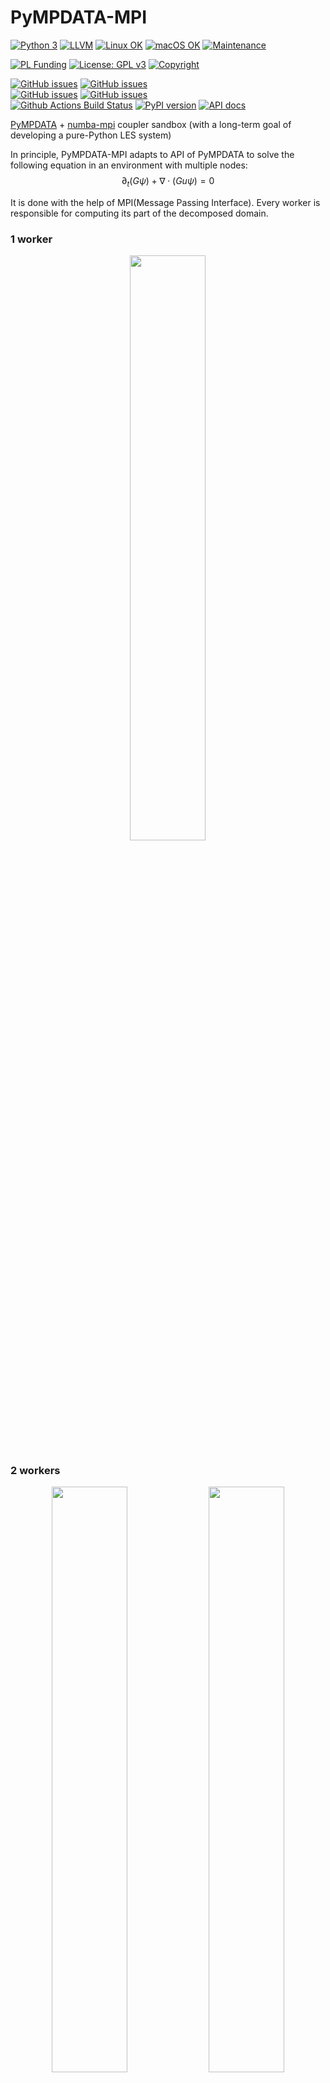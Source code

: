 # PyMPDATA-MPI

[![Python 3](https://img.shields.io/static/v1?label=Python&logo=Python&color=3776AB&message=3)](https://www.python.org/)
[![LLVM](https://img.shields.io/static/v1?label=LLVM&logo=LLVM&color=gold&message=Numba)](https://numba.pydata.org)
[![Linux OK](https://img.shields.io/static/v1?label=Linux&logo=Linux&color=yellow&message=%E2%9C%93)](https://en.wikipedia.org/wiki/Linux)
[![macOS OK](https://img.shields.io/static/v1?label=macOS&logo=Apple&color=silver&message=%E2%9C%93)](https://en.wikipedia.org/wiki/macOS)
[![Maintenance](https://img.shields.io/badge/Maintained%3F-yes-green.svg)](https://GitHub.com/open-atmos/PyMPDATA-MPI/graphs/commit-activity)

[![PL Funding](https://img.shields.io/static/v1?label=PL%20Funding%20by&color=d21132&message=NCN&logoWidth=25&logo=image/png;base64,iVBORw0KGgoAAAANSUhEUgAAABQAAAANCAYAAACpUE5eAAAABmJLR0QA/wD/AP+gvaeTAAAAKUlEQVQ4jWP8////fwYqAiZqGjZqIHUAy4dJS6lqIOMdEZvRZDPcDQQAb3cIaY1Sbi4AAAAASUVORK5CYII=)](https://www.ncn.gov.pl/?language=en)
[![License: GPL v3](https://img.shields.io/badge/License-GPL%20v3-blue.svg)](https://www.gnu.org/licenses/gpl-3.0.html)
[![Copyright](https://img.shields.io/static/v1?label=Copyright&color=249fe2&message=Jagiellonian%20University&)](https://en.uj.edu.pl/)

[![GitHub issues](https://img.shields.io/github/issues-pr/open-atmos/PyMPDATA-MPI.svg?logo=github&logoColor=white)](https://github.com/open-atmos/PyMPDATA-MPI/pulls?q=)
[![GitHub issues](https://img.shields.io/github/issues-pr-closed/open-atmos/PyMPDATA-MPI.svg?logo=github&logoColor=white)](https://github.com/open-atmos/PyMPDATA-MPI/pulls?q=is:closed)    
[![GitHub issues](https://img.shields.io/github/issues/open-atmos/PyMPDATA-MPI.svg?logo=github&logoColor=white)](https://github.com/open-atmos/PyMPDATA-MPI/issues?q=)
[![GitHub issues](https://img.shields.io/github/issues-closed/open-atmos/PyMPDATA-MPI.svg?logo=github&logoColor=white)](https://github.com/open-atmos/PyMPDATA-MPI/issues?q=is:closed)   
[![Github Actions Build Status](https://github.com/open-atmos/PyMPDATA-MPI/workflows/tests+pypi/badge.svg?branch=main)](https://github.com/open-atmos/PyMPDATA-MPI/actions)
[![PyPI version](https://badge.fury.io/py/PyMPDATA-MPI.svg)](https://pypi.org/project/PyMPDATA-MPI)
[![API docs](https://img.shields.io/badge/API_docs-pdoc3-blue.svg)](https://open-atmos.github.io/PyMPDATA-MPI/)

[PyMPDATA](https://github.com/open-atmos/PyMPDATA) +
[numba-mpi](https://github.com/numba-mpi/numba-mpi) coupler sandbox (with a long-term goal of developing a pure-Python LES system)

In principle, PyMPDATA-MPI adapts to API of PyMPDATA to solve the following equation in an environment with multiple nodes:
$$ \partial_t (G \psi) + \nabla \cdot (Gu \psi)= 0 $$

It is done with the help of MPI(Message Passing Interface). Every worker is responsible for computing its part of the decomposed domain.

### 1 worker
<p align="middle">
  <img src="rhttps://github.com/open-atmos/PyMPDATA-MPI/releases/download/latest-generated-plots/plots/3.10/ubuntu-latest/0/openmpi/n_iters=2_rank_0_size_1_c_field_(0.5,0.25)/anim.gif" width="49%" /> 
</p>

### 2 workers
<p align="middle">
  <img src="https://github.com/open-atmos/PyMPDATA-MPI/releases/download/latest-generated-plots/plots/3.10/ubuntu-latest/0/openmpi/n_iters=2_rank_0_size_2_c_field_(0.5,0.25)/anim.gif" width="49%" />
  <img src="https://github.com/open-atmos/PyMPDATA-MPI/releases/download/latest-generated-plots/plots/3.10/ubuntu-latest/0/openmpi/n_iters=2_rank_1_size_2_c_field_(0.5,0.25)/anim.gif"  width="49%" /> 
</p>

### 3 workers
<p align="middle">
  <img src="https://github.com/open-atmos/PyMPDATA-MPI/releases/download/latest-generated-plots/plots/3.10/ubuntu-latest/0/openmpi/n_iters=2_rank_0_size_3_c_field_(0.5,0.25)/anim.gif" width="32%" />  <img src="https://github.com/open-atmos/PyMPDATA-MPI/releases/download/latest-generated-plots/plots/3.10/ubuntu-latest/0/openmpi/n_iters=2_rank_1_size_3_c_field_(0.5,0.25)/anim.gif" width="32%" />  <img src="https://github.com/open-atmos/PyMPDATA-MPI/releases/download/latest-generated-plots/plots/3.10/ubuntu-latest/0/openmpi/n_iters=2_rank_2_size_3_c_field_(0.5,0.25)/anim.gif" width="32%" />
</p>

### 4 workers
<p align="middle">
  <img src="https://github.com/open-atmos/PyMPDATA-MPI/releases/download/latest-generated-plots/plots/3.10/ubuntu-latest/0/openmpi/n_iters=2_rank_0_size_4_c_field_(0.5,0.25)/anim.gif" width="24%" />
  <img src="https://github.com/open-atmos/PyMPDATA-MPI/releases/download/latest-generated-plots/plots/3.10/ubuntu-latest/0/openmpi/n_iters=2_rank_1_size_4_c_field_(0.5,0.25)/anim.gif" width="24%" />  <img src="https://github.com/open-atmos/PyMPDATA-MPI/releases/download/latest-generated-plots/plots/3.10/ubuntu-latest/0/openmpi/n_iters=2_rank_2_size_4_c_field_(0.5,0.25)/anim.gif" width="24%" />  <img src="https://github.com/open-atmos/PyMPDATA-MPI/releases/download/latest-generated-plots/plots/3.10/ubuntu-latest/0/openmpi/n_iters=2_rank_3_size_4_c_field_(0.5,0.25)/anim.gif" width="24%" />
</p>

## Credits:

Development of PyMPDATA-MPI has been supported by the [Poland's National Science Centre](https://www.ncn.gov.pl/?language=en)  
(grant no. 2020/39/D/ST10/01220).

copyright: [Jagiellonian University](https://en.uj.edu.pl/en)    
licence: [GPL v3](https://www.gnu.org/licenses/gpl-3.0.html)

## Design goals

- MPI support for PyMPDATA implemented externally (i.e., within PySuperDropletLES)
- hybrid threading (internal in PyMPDATA, in the inner dimension) + MPI (outer dimension) parallelisation
- portability across major OSes (currently Linux & macOS; no Windows support due [challenges in getting HDF5/MPI-IO to work there](https://docs.h5py.org/en/stable/build.html#source-installation-on-windows))

## Related resources

### open-source Large-Eddy-Simulation and related software

#### Julia
- https://github.com/CliMA/ClimateMachine.jl/
#### C++
- https://github.com/microhh/microhh
- https://github.com/igfuw/UWLCM
#### C/CUDA
- https://github.com/NCAR/FastEddy-model
#### FORTRAN
- https://github.com/dalesteam/dales
- https://github.com/uclales/uclales
- https://github.com/UCLALES-SALSA/UCLALES-SALSA
- https://github.com/igfuw/bE_SDs
- https://github.com/pencil-code/pencil-code
- https://github.com/AtmosFOAM/AtmosFOAM
- https://github.com/scale-met/scale
#### Python/Cython/C 
- https://github.com/CliMA/pycles
